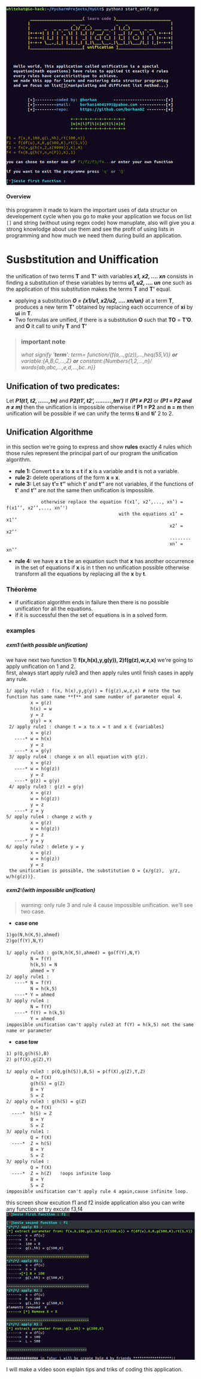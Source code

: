 ![unify1](screenshot/unify1.png)                                          
#### Overview
this programm it made to learn the important uses of data structur on developement cycle when you go to make your application
we focus on list `[]` and string (without using regex code) how manuplate, also will give you a strong knowlodge about use them and see the profit of using lists in programming and how much we need them during build an application.

# Susbstitution and Uniffication

the unification of two terms **T** and **T'** with variables ***x1, x2, .... xn*** consists in finding a substitution of these
variables by terms ***u1, u2, .... un*** one such as the application
of this substitution makes the terms **T** and **T'** equal.
- applying a substitution ***O = {x1/u1, x2/u2, .... xn/un}*** at a term **T**, produces a new term **T'** obtained by
  replacing each occurrence of **xi** by **ui** in **T**.
- Two formulas are unified, if there is a substitution **O** such that **TO** = **T’O**. 
 and **O** it call to unify **T** and **T’**
>### important note
> *what signify '**term**': term= function/{f(a,..,g(z)),...,heq(55,V)} **or** variable:{A,B,C,...,Z} **or** constant:{Numbers{1,2,...,n}/ words{ab,abc,...,e,d,...,bc..n}}*
## Unification of two predicates:
Let ***P1(t1, t2, ......,tn)*** and ***P2(t1’, t2’, .........,tm’)***
If ***(P1 ≠ P2)*** or ***(P1 = P2 and n ≠ m)*** then the unification is impossible
otherwise if **P1 = P2** and **n = m** then unification will be possible if we
can unify the terms **ti** and **ti’** 2 to 2.
## Unification Algorithme
in this section we're going to express and show **rules** exactly 4 rules which those rules represent the principal part of our program the unification algorithm.
- **rule 1:** Convert **t = x** to **x = t** if **x** is a variable and **t** is not a variable.
- **rule 2:** delete operations of the form **x = x**.
- **rule 3:** Let say **t’= t’’** which **t’** and **t’’** are not variables, if the functions of **t'** and **t''** are not the same then unification is impossible. 
``` 
             otherwise replace the equation f(x1’, x2’,..., xn’) = f(x1’’, x2’’,..., xn’')
                                          with the equations x1’ = x1’’
                                                             x2’ = x2’’
                                                             ........
                                                             xn’ = xn’’
```
- **rule 4:** we have **x = t** be an equation such that **x** has another occurrence in the set of equations if **x** is in t then no unification possible otherwise transform all the equations by replacing all the **x** by **t**.                                                          
### Théorème 
- if unification algorithm ends in failure then there is no possible unification for all the equations.
- if it is successful then the set of equations is in a solved form.
### examples
##### exm1:(with possible unification)
we have next two function 1) **f(x,h(x),y,g(y)), 2)f(g(z),w,z,x)** we're going to apply unification on 1 and  2.                                                     
first, always start apply rule3 and then apply rules until finish cases in apply any rule.
```
1/ apply rule3 : f(x, h(x),y,g(y)) = f(g(z),w,z,x) # note the two function has same name **f** and same number of parameter equal 4.
         x = g(z)
         h(x) = w
         y = z
         g(y) = x
 2/ apply rule1 : change t = x to x = t and x ∈ {variables}
         x = g(z)
   ----* w = h(x) 
         y = z
   ----* x = g(y) 
 3/ apply rule4 : change x on all equation with g(z).
         x = g(z)
   ----* w = h(g(z)) 
         y = z
   ----* g(z) = g(y) 
 4/ apply rule3 : g(z) = g(y)
         x = g(z)
         w = h(g(z)) 
         y = z
   ----* z = y
5/ apply rule4 : change z with y
         x = g(z)
         w = h(g(z)) 
         y = z
   ----* y = y
6/ apply rule2 : delete y = y
         x = g(z)
         w = h(g(z)) 
         y = z
 the unification is possible, the substitution O = {x/g(z),  y/z,  w/h(g(z))}.
```

##### exm2:(with impossible unification)
> warning: only rule 3 and rule 4 cause impossible unification.
we'll see two case.

- **case one**
```
1)go(N,h(K,5),ahmed)
2)go(f(Y),N,Y)

1/ apply rule3 : go(N,h(K,5),ahmed) = go(f(Y),N,Y)
         N = f(Y)
         h(k,5) = N
         ahmed = Y
2/ apply rule1 :
   ----* N = f(Y)
         N = h(k,5)
   ----* Y = ahmed
3/ apply rule4 :
         N = f(Y)
   ----* f(Y) = h(k,5)
         Y = ahmed
impposible unification can't apply rule3 at f(Y) = h(k,5) not the same name or parameter
```
- **case tow**
```
1) p(Q,g(h(S),B)
2) p(f(X),g(Z),Y)

1/ apply rule3 : p(Q,g(h(S)),B,S) = p(f(X),g(Z),Y,Z)
         Q = f(X)
         g(h(S) = g(Z)
         B = Y
         S = Z
2/ apply rule3 : g(h(S) = g(Z)
         Q = f(X)
  ----*  h(S) = Z
         B = Y
         S = Z
3/ apply rule1 :
         Q = f(X)
  ----*  Z = h(S)
         B = Y
         S = Z
3/ apply rule4 :
         Q = f(X)
  ----*  Z = h(Z)   !oops infinite loop
         B = Y
         S = Z
impposible unification can't apply rule 4 again,cause infinite loop.
```
this screen show excution f1 and f2 inside application also you can write any function or try excute f3,f4 
![unify2](screenshot/unify_excu.png)

I will make a video soon explain tips and triks of coding this application.

